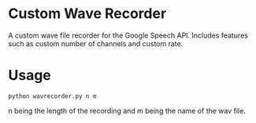 # Custom Wave Recorder 
A custom wave file recorder for the Google Speech API.
Includes features such as custom number of channels and custom rate.

# Usage
```
python wavrecorder.py n m 
```

n being the length of the recording and m being the name of the wav file.
